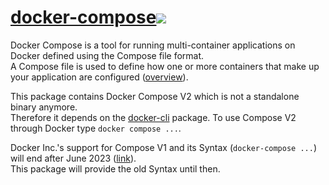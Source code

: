 # [docker-compose](https://community.chocolatey.org/packages/docker-compose)[![](http://transparent-favicon.info/favicon.ico)](#)

Docker Compose is a tool for running multi-container applications on Docker defined using the Compose file format.  
A Compose file is used to define how one or more containers that make up your application are configured ([overview](https://docs.docker.com/compose/)).

This package contains Docker Compose V2 which is not a standalone binary anymore.  
Therefore it depends on the [docker-cli](https://community.chocolatey.org/packages/docker-cli) package. 
To use Compose V2 through Docker type `docker compose ...`.

Docker Inc.'s support for Compose V1 and its Syntax (`docker-compose ...`) will end after June 2023 ([link](https://docs.docker.com/compose/migrate/)).  
This package will provide the old Syntax until then.

